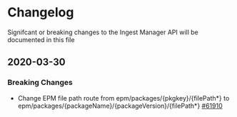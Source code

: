 # Changelog
Signifcant or breaking changes to the Ingest Manager API will be documented in this file

## 2020-03-30

### Breaking Changes
* Change EPM file path route from epm/packages/{pkgkey}/{filePath*} to epm/packages/{packageName}/{packageVersion}/{filePath*} [#61910](https://github.com/elastic/kibana/pull/61910)